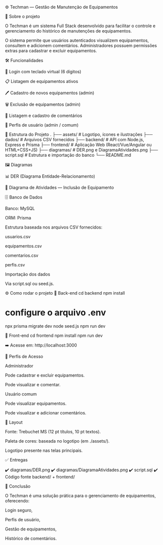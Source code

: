 ⚙️ Techman — Gestão de Manutenção de Equipamentos

📌 Sobre o projeto

O Techman é um sistema Full Stack desenvolvido para facilitar o controle e gerenciamento do histórico de manutenções de equipamentos.

O sistema permite que usuários autenticados visualizem equipamentos, consultem e adicionem comentários. Administradores possuem permissões extras para cadastrar e excluir equipamentos.

🛠️ Funcionalidades

🔑 Login com teclado virtual (6 dígitos)

📋 Listagem de equipamentos ativos

🖊️ Cadastro de novos equipamentos (admin)

🗑️ Exclusão de equipamentos (admin)

💬 Listagem e cadastro de comentários

👤 Perfis de usuário (admin / comum)

📂 Estrutura do Projeto
.
├── assets/              # Logotipo, ícones e ilustrações
├── dados/               # Arquivos CSV fornecidos
├── backend/             # API com Node.js, Express e Prisma
├── frontend/            # Aplicação Web (React/Vue/Angular ou HTML+CSS+JS)
├── diagramas/           # DER.png e DiagramaAtividades.png
├── script.sql           # Estrutura e importação do banco
└── README.md

🖼️ Diagramas

📊 DER (Diagrama Entidade-Relacionamento)

🔄 Diagrama de Atividades — Inclusão de Equipamento

🗄️ Banco de Dados

Banco: MySQL

ORM: Prisma

Estrutura baseada nos arquivos CSV fornecidos:

usuarios.csv

equipamentos.csv

comentarios.csv

perfis.csv

Importação dos dados

Via script.sql ou seed.js.

⚙️ Como rodar o projeto
🔹 Back-end
cd backend
npm install
# configure o arquivo .env
npx prisma migrate dev
node seed.js
npm run dev

🔹 Front-end
cd frontend
npm install
npm run dev


➡️ Acesse em: http://localhost:3000

👥 Perfis de Acesso

Administrador

Pode cadastrar e excluir equipamentos.

Pode visualizar e comentar.

Usuário comum

Pode visualizar equipamentos.

Pode visualizar e adicionar comentários.

🎨 Layout

Fonte: Trebuchet MS (12 pt títulos, 10 pt textos).

Paleta de cores: baseada no logotipo (em ./assets/).

Logotipo presente nas telas principais.

✅ Entregas

✔️ diagramas/DER.png
✔️ diagramas/DiagramaAtividades.png
✔️ script.sql
✔️ Código fonte backend/ + frontend/

🚀 Conclusão

O Techman é uma solução prática para o gerenciamento de equipamentos, oferecendo:

Login seguro,

Perfis de usuário,

Gestão de equipamentos,

Histórico de comentários.